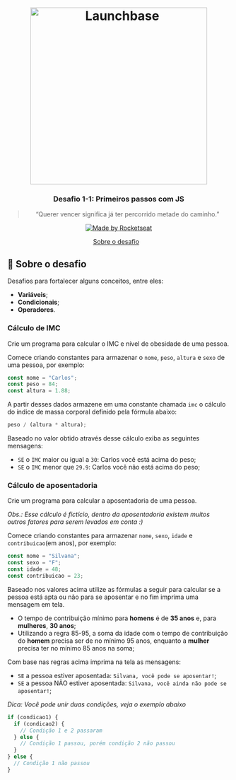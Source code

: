 <h1 align="center">
    <img alt="Launchbase" src="https://storage.googleapis.com/golden-wind/bootcamp-launchbase/logo.png" width="400px" />
</h1>

<h3 align="center">
  Desafio 1-1: Primeiros passos com JS
</h3>

<blockquote align="center">“Querer vencer significa já ter percorrido metade do caminho.”</blockquote>

<p align="center">

  <a href="https://rocketseat.com.br">
    <img alt="Made by Rocketseat" src="https://img.shields.io/badge/made%20by-Rocketseat-%23F8952D">
  </a>

</p>

<p align="center">
  <a href="#rocket-sobre-o-desafio">Sobre o desafio</a>&nbsp;&nbsp;&nbsp;
</p>

## :rocket: Sobre o desafio

Desafios para fortalecer alguns conceitos, entre eles:

- **Variáveis**;
- **Condicionais**;
- **Operadores**.

### Cálculo de IMC

Crie um programa para calcular o IMC e nível de obesidade de uma pessoa.

Comece criando constantes para armazenar o `nome`, `peso`, `altura` e `sexo` de uma pessoa, por exemplo:

```js
const nome = "Carlos";
const peso = 84;
const altura = 1.88;
```

A partir desses dados armazene em uma constante chamada `imc` o cálculo do índice de massa corporal definido pela fórmula abaixo:

```js
peso / (altura * altura);
```

Baseado no valor obtido através desse cálculo exiba as seguintes mensagens:

- `SE` o `IMC` maior ou igual a `30`: Carlos você está acima do peso;
- `SE` o `IMC` menor que `29.9`: Carlos você não está acima do peso;

### Cálculo de aposentadoria

Crie um programa para calcular a aposentadoria de uma pessoa.

_Obs.: Esse cálculo é fictício, dentro da aposentadoria existem muitos outros fatores para serem levados em conta :)_

Comece criando constantes para armazenar `nome`, `sexo`, `idade` e `contribuicao`(em anos), por exemplo:

```js
const nome = "Silvana";
const sexo = "F";
const idade = 48;
const contribuicao = 23;
```

Baseado nos valores acima utilize as fórmulas a seguir para calcular se a pessoa está apta ou não para se aposentar e no fim imprima uma mensagem em tela.

- O tempo de contribuição mínimo para **homens** é de **35 anos** e, para **mulheres**, **30 anos**;
- Utilizando a regra 85-95, a soma da idade com o tempo de contribuição do **homem** precisa ser de no mínimo 95 anos, enquanto a **mulher** precisa ter no mínimo 85 anos na soma;

Com base nas regras acima imprima na tela as mensagens:

- `SE` a pessoa estiver aposentada: `Silvana, você pode se aposentar!`;
- `SE` a pessoa NÃO estiver aposentada: `Silvana, você ainda não pode se aposentar!`;

_Dica: Você pode unir duas condições, veja o exemplo abaixo_

```js
if (condicao1) {
  if (condicao2) {
    // Condição 1 e 2 passaram
  } else {
    // Condição 1 passou, porém condição 2 não passou
  }
} else {
  // Condição 1 não passou
}
```
